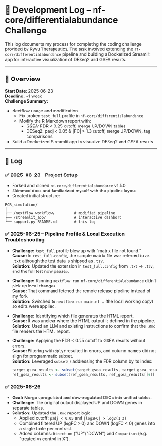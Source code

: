 # 📓 Development Log – nf-core/differentialabundance Challenge

This log documents my process for completing the coding challenge provided by Ryvu Therapeutics. The task involved extending the `nf-core/differentialabundance` pipeline and building a Dockerized Streamlit app for interactive visualization of DESeq2 and GSEA results.

---

## 🧠 Overview

**Start Date:** 2025-06-23  
**Deadline:** ~1 week  
**Challenge Summary:**

- Nextflow usage and modification
  - Fix broken `test_full` profile in `nf-core/differentialabundance`
  - Modify the R Markdown report with:
    - GSEA: FDR < 0.25 cutoff, merge UP/DOWN tables
    - DESeq2: padj < 0.05 & |FC| > 1.3 cutoff, merge UP/DOWN, tag comparisons
- Build a Dockerized Streamlit app to visualize DESeq2 and GSEA results

---

## 📅 Log

### ✅ 2025-06-23 – Project Setup
- Forked and cloned `nf-core/differentialabundance` v1.5.0
- Skimmed docs and familiarized myself with the pipeline layout
- Created initial structure:
```
PCR_simulation/
│
├── /nextflow_workflow/         # modified pipeline
├── /streamlit_app/             # interactive dashbord
└── support.py README.md        # this log
```


### ✅ 2025-06-25 – Pipeline Profile & Local Execution Troubleshooting
- **Challenge:** `test_full` profile blew up with “matrix file not found.”  
  **Cause:** In `test_full.config`, the sample matrix file was referred to as `.txt` although the test data is shipped as `.tsv`.  
  **Solution:** Updated the extension in `test_full.config` from `.txt` → `.tsv`, and the full test now passes.

- **Challenge:** Running `nextflow run nf-core/differentialabundance` didn’t pick up local changes.  
  **Cause:** That command fetched the remote release pipeline instead of my fork.  
  **Solution:** Switched to `nextflow run main.nf …` (the local working copy) so edits were applied.

- **Challenge:** Identifying which file generates the HTML report.  
  **Cause:** It was unclear where the HTML output is defined in the pipeline.  
  **Solution:** Used an LLM and existing instructions to confirm that the `.Rmd` file renders the HTML report.

- **Challenge:** Applying the FDR < 0.25 cutoff to GSEA results without errors.  
  **Cause:** Filtering with `dplyr` resulted in errors, and column names did not align for programmatic subset.  
  **Solution:** Leveraged `subset()` addressing the FDR column by its index:  
  ```r
  target_gsea_results <- subset(target_gsea_results, target_gsea_results[[6]] < 0.25)
  ref_gsea_results <- subset(ref_gsea_results, ref_gsea_results[[6]] < 0.25)
  ```

### ✅ 2025-06-26
- **Goal:** Merge upregulated and downregulated DEGs into unified tables.
- **Challenge:** The original output displayed UP and DOWN genes in separate tables.
- **Solution:** Updated the `.Rmd` report logic:
  - Applied cutoff: `padj < 0.05` and `|log2FC| > log2(1.3)`
  - Combined filtered UP (logFC > 0) and DOWN (logFC < 0) genes into a single table per contrast.
  - Added columns: `Direction` ("UP"/"DOWN") and `Comparison` (e.g. "treated vs control in X").
